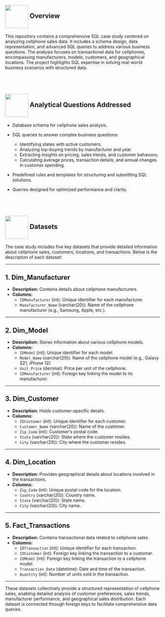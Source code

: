<br>
<h2 align = "left" style="list-style: none;"><img width = "75" height = "75" align = "center" src = https://github.com/user-attachments/assets/8f9ff713-5a92-416e-980d-85400bd6f3f8> Overview</h2>
This repository contains a comprehensive SQL case study centered on analyzing cellphone sales data. It includes a schema design, data representation, and advanced SQL queries to address various business questions. The analysis focuses on transactional data for cellphones, encompassing manufacturers, models, customers, and geographical locations. The project highlights SQL expertise in solving real-world business scenarios with structured data.

<br></br>
<h2 align = "left" style="list-style: none;"><img width = "75" height = "75" align = "center" src = https://github.com/user-attachments/assets/b0671051-0f75-49b9-b86b-90ef9bf871aa> Analytical Questions Addressed</h2>

  - Database schema for cellphone sales analysis.
  - SQL queries to answer complex business questions:
    
    - Identifying states with active customers.
    - Analyzing top-buying trends by manufacturer and year.
    - Extracting insights on pricing, sales trends, and customer behaviors.
    - Calculating average prices, transaction details, and annual changes in customer spending.
      
  - Predefined rules and templates for structuring and submitting SQL solutions.
  - Queries designed for optimized performance and clarity.

<br></br>
<h2 align = "left" style="list-style: none;"><img width = "75" height = "75" align = "center" src = https://github.com/user-attachments/assets/80887bbd-434a-4975-a7d5-09c7d971dcb4> Datasets</h2>

The case study includes five key datasets that provide detailed information about cellphone sales, customers, locations, and transactions. Below is the description of each dataset:

---

## 1. Dim_Manufacturer
- **Description:** Contains details about cellphone manufacturers.
- **Columns:**
  - `IDManufacturer` (int): Unique identifier for each manufacturer.
  - `Manufacturer_Name` (varchar(20)): Name of the cellphone manufacturer (e.g., Samsung, Apple, etc.).

---

## 2. Dim_Model
- **Description:** Stores information about various cellphone models.
- **Columns:**
  - `IDModel` (int): Unique identifier for each model.
  - `Model_Name` (varchar(20)): Name of the cellphone model (e.g., Galaxy S21, iPhone 12).
  - `Unit_Price` (decimal): Price per unit of the cellphone.
  - `IDManufacturer` (int): Foreign key linking the model to its manufacturer.

---

## 3. Dim_Customer
- **Description:** Holds customer-specific details.
- **Columns:**
  - `IDCustomer` (int): Unique identifier for each customer.
  - `Customer_Name` (varchar(20)): Name of the customer.
  - `Zip_Code` (int): Customer's postal code.
  - `State` (varchar(20)): State where the customer resides.
  - `City` (varchar(20)): City where the customer resides.

---

## 4. Dim_Location
- **Description:** Provides geographical details about locations involved in the transactions.
- **Columns:**
  - `Zip_Code` (int): Unique postal code for the location.
  - `Country` (varchar(20)): Country name.
  - `State` (varchar(20)): State name.
  - `City` (varchar(20)): City name.

---

## 5. Fact_Transactions
- **Description:** Contains transactional data related to cellphone sales.
- **Columns:**
  - `IDTransaction` (int): Unique identifier for each transaction.
  - `IDCustomer` (int): Foreign key linking the transaction to a customer.
  - `IDModel` (int): Foreign key linking the transaction to a cellphone model.
  - `Transaction_Date` (datetime): Date and time of the transaction.
  - `Quantity` (int): Number of units sold in the transaction.

---

These datasets collectively provide a structured representation of cellphone sales, enabling detailed analysis of customer preferences, sales trends, manufacturer performance, and geographical sales distribution. Each dataset is connected through foreign keys to facilitate comprehensive data queries.
